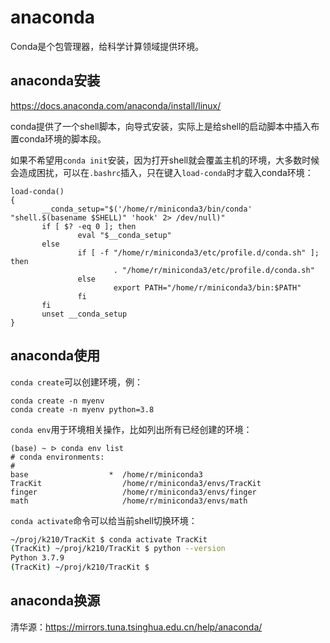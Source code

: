 

# anaconda

Conda是个包管理器，给科学计算领域提供环境。

## anaconda安装

https://docs.anaconda.com/anaconda/install/linux/

conda提供了一个shell脚本，向导式安装，实际上是给shell的启动脚本中插入布置conda环境的脚本段。

如果不希望用`conda init`安装，因为打开shell就会覆盖主机的环境，大多数时候会造成困扰，可以在`.bashrc`插入，只在键入`load-conda`时才载入conda环境：

```
load-conda()
{
       __conda_setup="$('/home/r/miniconda3/bin/conda' "shell.$(basename $SHELL)" 'hook' 2> /dev/null)"
       if [ $? -eq 0 ]; then
               eval "$__conda_setup"
       else
               if [ -f "/home/r/miniconda3/etc/profile.d/conda.sh" ]; then
                       . "/home/r/miniconda3/etc/profile.d/conda.sh"
               else
                       export PATH="/home/r/miniconda3/bin:$PATH"
               fi
       fi
       unset __conda_setup
}
```



## anaconda使用

`conda create`可以创建环境，例：

```
conda create -n myenv
conda create -n myenv python=3.8
```

`conda env`用于环境相关操作，比如列出所有已经创建的环境：

```
(base) ~ ᐅ conda env list
# conda environments:
#
base                  *  /home/r/miniconda3
TracKit                  /home/r/miniconda3/envs/TracKit
finger                   /home/r/miniconda3/envs/finger
math                     /home/r/miniconda3/envs/math
```

`conda activate`命令可以给当前shell切换环境：

```bash
~/proj/k210/TracKit $ conda activate TracKit
(TracKit) ~/proj/k210/TracKit $ python --version
Python 3.7.9
(TracKit) ~/proj/k210/TracKit $
```



## anaconda换源

清华源：https://mirrors.tuna.tsinghua.edu.cn/help/anaconda/